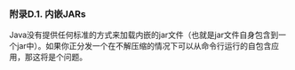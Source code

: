 ### 附录D.1. 内嵌JARs

Java没有提供任何标准的方式来加载内嵌的jar文件（也就是jar文件自身包含到一个jar中）。如果你正分发一个在不解压缩的情况下可以从命令行运行的自包含应用，那这将是个问题。
